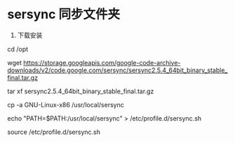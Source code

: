 # sersync 同步文件夹

1. 下载安装

cd /opt

wget https://storage.googleapis.com/google-code-archive-downloads/v2/code.google.com/sersync/sersync2.5.4_64bit_binary_stable_final.tar.gz

tar xf sersync2.5.4_64bit_binary_stable_final.tar.gz

cp -a GNU-Linux-x86 /usr/local/sersync

echo "PATH=$PATH:/usr/local/sersync" > /etc/profile.d/sersync.sh

source /etc/profile.d/sersync.sh

